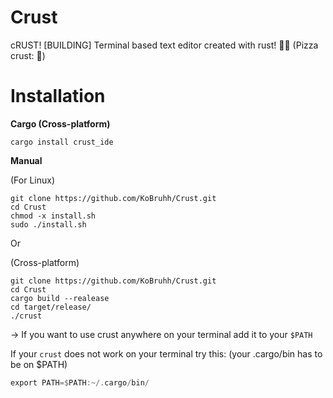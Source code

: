 # Crust
cRUST! [BUILDING] Terminal based text editor created with rust! 🦀🚀 (Pizza crust: 🍕)

# Installation

**Cargo (Cross-platform)**
```
cargo install crust_ide
```

**Manual**

(For Linux)

```
git clone https://github.com/KoBruhh/Crust.git
cd Crust
chmod -x install.sh
sudo ./install.sh
```

Or 

(Cross-platform)
```
git clone https://github.com/KoBruhh/Crust.git
cd Crust
cargo build --realease
cd target/release/
./crust
```

-> If you want to use crust anywhere on your terminal add it to your `$PATH`

If your `crust` does not work on your terminal try this: (your .cargo/bin has to be on $PATH)
```rust
export PATH=$PATH:~/.cargo/bin/
```
